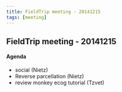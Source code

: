 ```yaml
---
title: FieldTrip meeting - 20141215
tags: [meeting]
---
```


## FieldTrip meeting - 20141215

#### Agenda

   * social (Nietz)
   * Reverse parcellation (Nietz)
   * review monkey ecog tutorial (Tzvet)
